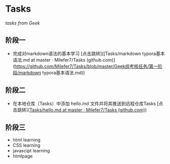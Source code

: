 # Tasks
*tasks from Geek*
## 阶段一
+ 完成对markdown语法的基本学习 [点击跳转]([Tasks/markdown typora基本语法.md at master · Milefer7/Tasks (github.com)](https://github.com/Milefer7/Tasks/blob/master/Geek组考核任务/第一阶段/markdown typora基本语法.md))

## 阶段二

+ 在本地仓库（Tasks）中添加 hello.md 文件并将其推送到远程仓库Tasks [点击跳转]([Tasks/hello.md at master · Milefer7/Tasks (github.com)](https://github.com/Milefer7/Tasks/blob/master/Geek组考核任务/第二阶段/hello.md))

## 阶段三

* html learning
* CSS learning
* javascipt learning
* htmlpage
